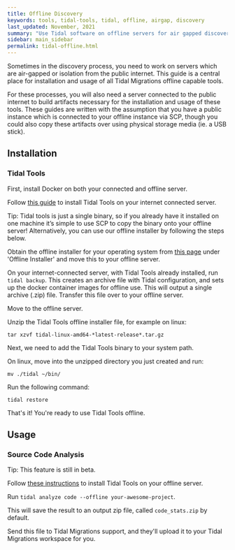 ```yaml
---
title: Offline Discovery
keywords: tools, tidal-tools, tidal, offline, airgap, discovery
last_updated: November, 2021
summary: "Use Tidal software on offline servers for air gapped discovery"
sidebar: main_sidebar
permalink: tidal-offline.html
---
```


Sometimes in the discovery process, you need to work on servers which are air-gapped or isolation from the public internet. This guide is a central place for installation and usage of all Tidal Migrations offline capable tools.

For these processes, you will also need a server connected to the public internet to build artifacts necessary for the installation and usage of these tools. These guides are written with the assumption that you have a public instance which is connected to your offline instance via SCP, though you could also copy these artifacts over using physical storage media (ie. a USB stick).

## Installation

### Tidal Tools

First, install Docker on both your connected and offline server.

Follow [this guide](https://guides.tidalmg.com/tidal-tools.html) to install Tidal Tools on your internet connected server.

Tip: Tidal tools is just a single binary, so if you already have it installed on one machine it’s simple to use SCP to copy the binary onto your offline server! Alternatively, you can use our offline installer by following the steps below.

Obtain the offline installer for your operating system from [this page](https://get.tidal.sh/) under 'Offline Installer' and move this to your offline server. 

On your internet-connected server, with Tidal Tools already installed, run `tidal backup`. This creates an archive file with Tidal configuration, and sets up the docker container images for offline use. This will output a single archive (.zip) file. Transfer this file over to your offline server.

Move to the offline server. 

Unzip the Tidal Tools offline installer file, for example on linux: 

`tar xzvf tidal-linux-amd64-*latest-release*.tar.gz`

Next, we need to add the Tidal Tools binary to your system path. 

On linux, move into the unzipped directory you just created and run: 

`mv ./tidal ~/bin/`

Run the following command: 

`tidal restore`

That's it! You're ready to use Tidal Tools offline.

## Usage

### Source Code Analysis

Tip: This feature is still in beta.

Follow [these instructions](#tidal-tools) to install Tidal Tools on your offline server. 

Run `tidal analyze code --offline your-awesome-project`.

This will save the result to an output zip file, called `code_stats.zip` by default.

Send this file to Tidal Migrations support, and they'll upload it to your Tidal Migrations workspace for you.
